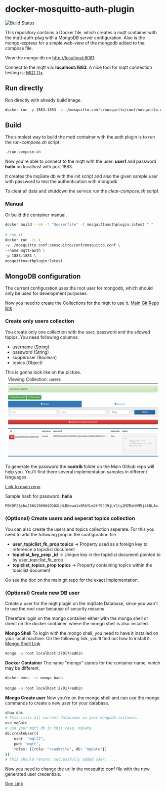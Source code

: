 # docker-mosquitto-auth-plugin

[![Build Status](https://travis-ci.org/mistadave/docker-mosquitto-auth-plugin.svg?branch=master)](https://travis-ci.org/mistadave/docker-mosquitto-auth-plugin)

This repository contains a Docker file, which creates a mqtt container with the mqtt-auth-plug with a MongoDB server configuration.
Also is the mongo-express for a simple web-view of the mongodb added to the compose file.

View the mongo db on [http://localhost:8081](http://localhost:8081).

Connect to the mqtt via: **localhost:1883**. A nice tool for mqtt connection testing is: [MQTTfx](http://mqttfx.org).

## Run directly

Run directly with already build image.

```bash
docker run -p 1883:1883 -v ./mosquitto.conf:/mosquitto/conf/mosquitto.conf chirage/mosquittoauthpluginmongo:latest
```

## Build

The simplest way to build the mqtt container with the auth plugin is to run the *run-compose.sh* script.

```bash
./run-compose.sh
```

Now you're able to connect to the mqtt with the user: **user1** and password **hallo** on localhost with port 1883.

It creates the mqGate db with the init script and also the given sample user with password to test the authentication with mongodb.

To clear all data and shutdown the service run the *clear-compose.sh* script.

### Manual

Or build the container manual.

```bash
docker build --rm -f "Dockerfile" -t mosquittoauthplugin:latest "."

# run it
docker run -it \
-v ./mosquitto.conf:/mosquitto/conf/mosquitto.conf \
--name mqtt-auth \
-p 1883:1883 \
mosquittoauthplugin:latest
```

## MongoDB configuration

The current configuration uses the root user for mongodb, which should only be used for development purposes.

Now you need to create the Collections for the mqtt to use it. [Main Git Repo link](https://github.com/jpmens/mosquitto-auth-plug#mongodb-auth)

### Create only users collection

You create only one collection with the user, password and the allowed topics.
You need following columns:

* username (String)
* password (String)
* supperuser (Boolean)
* topics (Object)

This is gonna look like on the picture.
![alt text](./mqtt-auth-plugin-users-table.png)

To generate the password the **contrib** folder on the Main Github repo will help you. You'll find there several implementation samples in different languages.

[Link to main repo](https://github.com/jpmens/mosquitto-auth-plug/tree/master/contrib)

Sample hash for password: **hallo**

```
PBKDF2$sha256$10000$9D0XLHLBXowu1s0R$YLm2tf9JJ9jLY1ty2MZRsHNM5j4tNLAo
```

### (Optional) Create users and seperat topics collection

You can also create the users and topics collection seperate. For this you need to add the following prop in the configuration file.

* **user_topiclist_fk_prop topics** -> Property used as a foreign key to reference a topiclist document
* **topiclist_key_prop _id** -> Unique key in the topiclist document pointed to by user_topiclist_fk_prop
* **topiclist_topics_prop topics** -> Property containing topics within the topiclist document

Go see the doc on the main git repo for the exact implementation.

### (Optional) Create new DB user

Create a user for the mqtt plugin on the mqGate Database, since you wan't to use the root user because of security reasons.

Therefore login on the mongo container either with the mongo shell or direct on the docker container, where the mongo shell is also installed.

**Mongo Shell**
To login with the mongo shell, you need to have it installed on your local machine. On the following link, you'll find out how to install it. [Mongo Shell Link](https://docs.mongodb.com/manual/mongo/)

```bash
mongo -u root localhost:27017/admin
```

**Docker Container**
The name "mongo" stands for the container name, which may be different.

```bash
docker exec -it mongo bash

mongo -u root localhost:27017/admin
```

**Mongo Create user**
Now you're on the mongo shell and can use the mongo commands to create a new user for your database.

```bash
show dbs
# this lists all current databases on your mongodb instance.
use mqGate
# use your mqtt db in this case, mqGate.
db.createUser({
    user: "mqtt2",
    pwd: "mqtt",
    roles: [{role: "readWrite", db: "mqGate"}]
})
# this Should return: Successfully added user: ....
```

Now you need to change the uri in the mosquitto.conf file with the new generated user credentials.

[Doc Link](https://docs.mongodb.com/manual/reference/method/db.createUser/)

